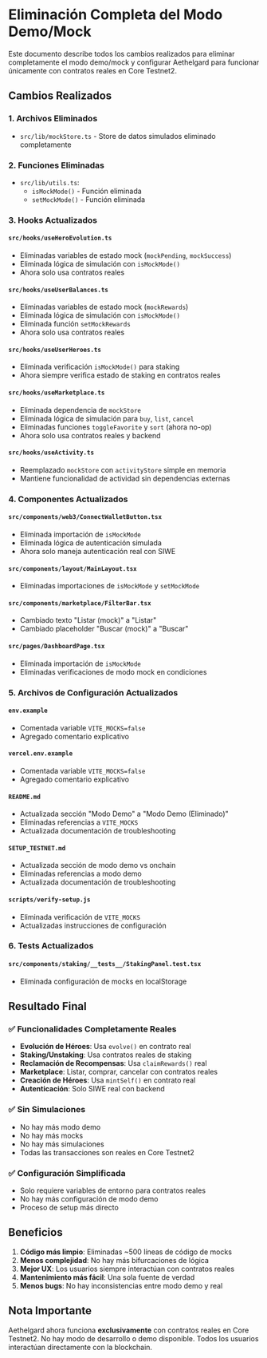 # Eliminación Completa del Modo Demo/Mock

Este documento describe todos los cambios realizados para eliminar completamente el modo demo/mock y configurar Aethelgard para funcionar únicamente con contratos reales en Core Testnet2.

## Cambios Realizados

### 1. Archivos Eliminados
- `src/lib/mockStore.ts` - Store de datos simulados eliminado completamente

### 2. Funciones Eliminadas
- `src/lib/utils.ts`:
  - `isMockMode()` - Función eliminada
  - `setMockMode()` - Función eliminada

### 3. Hooks Actualizados

#### `src/hooks/useHeroEvolution.ts`
- Eliminadas variables de estado mock (`mockPending`, `mockSuccess`)
- Eliminada lógica de simulación con `isMockMode()`
- Ahora solo usa contratos reales

#### `src/hooks/useUserBalances.ts`
- Eliminadas variables de estado mock (`mockRewards`)
- Eliminada lógica de simulación con `isMockMode()`
- Eliminada función `setMockRewards`
- Ahora solo usa contratos reales

#### `src/hooks/useUserHeroes.ts`
- Eliminada verificación `isMockMode()` para staking
- Ahora siempre verifica estado de staking en contratos reales

#### `src/hooks/useMarketplace.ts`
- Eliminada dependencia de `mockStore`
- Eliminada lógica de simulación para `buy`, `list`, `cancel`
- Eliminadas funciones `toggleFavorite` y `sort` (ahora no-op)
- Ahora solo usa contratos reales y backend

#### `src/hooks/useActivity.ts`
- Reemplazado `mockStore` con `activityStore` simple en memoria
- Mantiene funcionalidad de actividad sin dependencias externas

### 4. Componentes Actualizados

#### `src/components/web3/ConnectWalletButton.tsx`
- Eliminada importación de `isMockMode`
- Eliminada lógica de autenticación simulada
- Ahora solo maneja autenticación real con SIWE

#### `src/components/layout/MainLayout.tsx`
- Eliminadas importaciones de `isMockMode` y `setMockMode`

#### `src/components/marketplace/FilterBar.tsx`
- Cambiado texto "Listar (mock)" a "Listar"
- Cambiado placeholder "Buscar (mock)" a "Buscar"

#### `src/pages/DashboardPage.tsx`
- Eliminada importación de `isMockMode`
- Eliminadas verificaciones de modo mock en condiciones

### 5. Archivos de Configuración Actualizados

#### `env.example`
- Comentada variable `VITE_MOCKS=false`
- Agregado comentario explicativo

#### `vercel.env.example`
- Comentada variable `VITE_MOCKS=false`
- Agregado comentario explicativo

#### `README.md`
- Actualizada sección "Modo Demo" a "Modo Demo (Eliminado)"
- Eliminadas referencias a `VITE_MOCKS`
- Actualizada documentación de troubleshooting

#### `SETUP_TESTNET.md`
- Actualizada sección de modo demo vs onchain
- Eliminadas referencias a modo demo
- Actualizada documentación de troubleshooting

#### `scripts/verify-setup.js`
- Eliminada verificación de `VITE_MOCKS`
- Actualizadas instrucciones de configuración

### 6. Tests Actualizados

#### `src/components/staking/__tests__/StakingPanel.test.tsx`
- Eliminada configuración de mocks en localStorage

## Resultado Final

### ✅ Funcionalidades Completamente Reales
- **Evolución de Héroes**: Usa `evolve()` en contrato real
- **Staking/Unstaking**: Usa contratos reales de staking
- **Reclamación de Recompensas**: Usa `claimRewards()` real
- **Marketplace**: Listar, comprar, cancelar con contratos reales
- **Creación de Héroes**: Usa `mintSelf()` en contrato real
- **Autenticación**: Solo SIWE real con backend

### ✅ Sin Simulaciones
- No hay más modo demo
- No hay más mocks
- No hay más simulaciones
- Todas las transacciones son reales en Core Testnet2

### ✅ Configuración Simplificada
- Solo requiere variables de entorno para contratos reales
- No hay más configuración de modo demo
- Proceso de setup más directo

## Beneficios

1. **Código más limpio**: Eliminadas ~500 líneas de código de mocks
2. **Menos complejidad**: No hay más bifurcaciones de lógica
3. **Mejor UX**: Los usuarios siempre interactúan con contratos reales
4. **Mantenimiento más fácil**: Una sola fuente de verdad
5. **Menos bugs**: No hay inconsistencias entre modo demo y real

## Nota Importante

Aethelgard ahora funciona **exclusivamente** con contratos reales en Core Testnet2. No hay modo de desarrollo o demo disponible. Todos los usuarios interactúan directamente con la blockchain.
